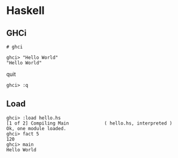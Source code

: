 # Haskell

## GHCi

```
# ghci
```

```
ghci> "Hello World"
"Hello World"
```

quit

```
ghci> :q
```

## Load

```
ghci> :load hello.hs
[1 of 2] Compiling Main             ( hello.hs, interpreted )
Ok, one module loaded.
ghci> fact 5
120
ghci> main
Hello World
```
